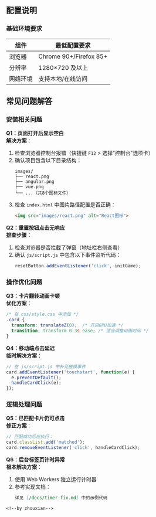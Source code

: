 ##  配置说明

### 基础环境要求
| 组件       | 最低配置要求          |
|------------|----------------------|
| 浏览器     | Chrome 90+/Firefox 85+ |
| 分辨率     | 1280×720 及以上      |
| 网络环境   | 支持本地/在线访问     |

##  常见问题解答

### 安装相关问题

**Q1：页面打开后显示空白**  
 **解决方案**：  
1. 检查浏览器控制台报错（快捷键 `F12` > 选择"控制台"选项卡）  
2. 确认项目包含以下目录结构：  
   ```
   images/
   ├── react.png
   ├── angular.png
   ├── vue.png
   └── ...（共8个图标文件）
   ```  
3. 检查 `index.html` 中图片路径配置是否正确：  
   ```html
   <img src="images/react.png" alt="React图标">
   ```

**Q2：重置按钮点击无响应**  
 **排查步骤**：  
1. 检查浏览器是否拦截了弹窗（地址栏右侧查看）  
2. 确认 `js/script.js` 中包含以下事件监听代码：  
   ```javascript
   resetButton.addEventListener('click', initGame);
   ```

### 操作优化问题

**Q3：卡片翻转动画卡顿**  
 **优化方案**：  
```css
/* 在 css/style.css 中添加 */
.card {
  transform: translateZ(0);  /* 开启GPU加速 */
  transition: transform 0.3s ease; /* 适当调整动画时间 */
}
```

**Q4：移动端点击延迟**  
 **临时解决方案**：  
```javascript
// 在 js/script.js 中补充触摸事件
card.addEventListener('touchstart', function(e) {
  e.preventDefault();
  handleCardClick(e); 
});
```

### 逻辑处理问题

**Q5：已匹配卡片仍可点击**  
 **修正方案**：  
```javascript
// 匹配成功后应执行：
card.classList.add('matched');
card.removeEventListener('click', handleCardClick);
```

**Q6：后台标签页计时异常**  
 **根本解决方案**：  
1. 使用 Web Workers 独立运行计时器  
2. 参考实现文档：  
   ```markdown
   详见 [/docs/timer-fix.md] 中的示例代码
   ```
```
<!--by zhouxian-->